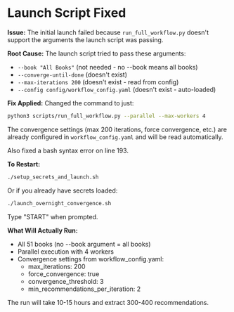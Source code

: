 # Launch Script Fixed

**Issue:** The initial launch failed because `run_full_workflow.py` doesn't support the arguments the launch script was passing.

**Root Cause:**
The launch script tried to pass these arguments:
- `--book "All Books"` (not needed - no --book means all books)
- `--converge-until-done` (doesn't exist)
- `--max-iterations 200` (doesn't exist - read from config)
- `--config config/workflow_config.yaml` (doesn't exist - auto-loaded)

**Fix Applied:**
Changed the command to just:
```bash
python3 scripts/run_full_workflow.py --parallel --max-workers 4
```

The convergence settings (max 200 iterations, force convergence, etc.) are already configured in `workflow_config.yaml` and will be read automatically.

Also fixed a bash syntax error on line 193.

**To Restart:**
```bash
./setup_secrets_and_launch.sh
```

Or if you already have secrets loaded:
```bash
./launch_overnight_convergence.sh
```

Type "START" when prompted.

**What Will Actually Run:**
- All 51 books (no --book argument = all books)
- Parallel execution with 4 workers
- Convergence settings from workflow_config.yaml:
  - max_iterations: 200
  - force_convergence: true
  - convergence_threshold: 3
  - min_recommendations_per_iteration: 2

The run will take 10-15 hours and extract 300-400 recommendations.
